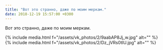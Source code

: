 ```yaml
---
title: "Вот это странно, даже по моим меркам."
date: 2018-12-19 15:57:00 +0300
---
```


Вот это странно, даже по моим меркам.


{% include media.html f="/assets/vk_photos/2/9aabAP8Jj_w.jpg" alt="" %}
{% include media.html f="/assets/vk_photos/2/Dz_jVRs0tIU.jpg" alt="" %}
